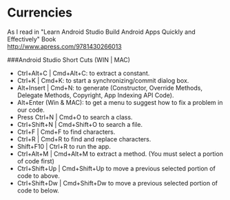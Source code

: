 # Currencies

As I read in "Learn Android Studio Build Android Apps Quickly and Effectively" Book<br>
http://www.apress.com/9781430266013

###Android Studio Short Cuts (WIN | MAC)
* Ctrl+Alt+C | Cmd+Alt+C:       to extract a constant.
* Ctrl+K | Cmd+K:               to start a synchronizing/commit dialog box.
* Alt+Insert | Cmd+N:           to generate (Constructor, Override Methods, Delegate Methods, Copyright, App Indexing API Code).
* Alt+Enter (Win & MAC):        to get a menu to suggest how to fix a problem in our code.
* Press Ctrl+N | Cmd+O          to search a class.
* Ctrl+Shift+N | Cmd+Shift+O    to search a file.
* Ctrl+F | Cmd+F                to find characters.
* Ctrl+R | Cmd+R                to find and replace characters.
* Shift+F10 | Ctrl+R            to run the app.
* Ctrl+Alt+M | Cmd+Alt+M        to extract a method. (You must select a portion of code first)
* Ctrl+Shift+Up | Cmd+Shift+Up  to move a previous selected portion of code to above.
* Ctrl+Shift+Dw | Cmd+Shift+Dw  to move a previous selected portion of code to below.
